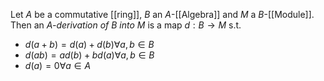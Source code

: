 
Let $A$ be a commutative [[ring]], $B$ an $A$-[[Algebra]] and $M$ a $B$-[[Module]]. Then an *$A$-derivation of $B$ into $M$* is a map $d:B\rightarrow M$ s.t. 

* $d(a+b) = d(a)+d(b) \forall a,b\in B$ 
* $d(ab)=ad(b)+bd(a) \forall a,b\in B$
* $d(a)=0 \forall a\in A$
